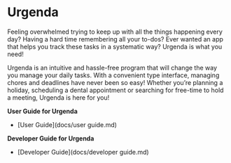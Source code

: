 # Urgenda

Feeling overwhelmed trying to keep up with all the things happening every day? Having a hard time
remembering all your to-dos? Ever wanted an app that helps you track these tasks in a systematic way? Urgenda
is what you need!

Urgenda is an intuitive and hassle-free program that will change the way you manage your daily tasks. With a
convenient type interface, managing chores and deadlines have never been so easy!
Whether you’re planning a holiday, scheduling a dental appointment or searching for free-time to hold a
meeting, Urgenda is here for you!


**User Guide for Urgenda**
* [User Guide](docs/user guide.md)

**Developer Guide for Urgenda**
* [Developer Guide](docs/developer guide.md)